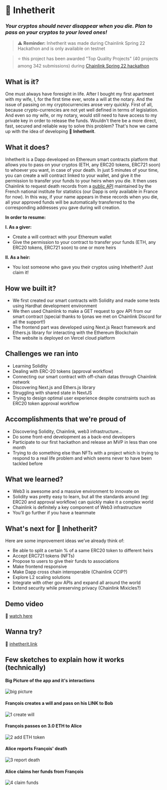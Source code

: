 # **🌈 Inhetherit**
### _Your cryptos should never disappear when you die. Plan to pass on your cryptos to your loved ones!_

> ⚠️ **Reminder:** Inhetherit was made during Chainlink Spring 22 Hackathon and is only available on testnet 

> ⭐️ this project has been awarded "Top Quality Projects" (40 projects among 342 submissions) during [Chainlink Spring 22 hackathon](https://devpost.com/software/inhetherit)

## What is it?
One must always have foresight in life. After I bought my first apartment with my wife, I, for the first time ever, wrote a will at the notary. And the issue of passing on my cryptocurrencies arose very quickly. First of all, because crypto-currencies are not yet well defined in terms of legislation. And even so my wife, or my notary, would still need to have access to my private key in order to release the funds. Wouldn't there be a more direct, fast, secured and reliable way to solve this problem? That's how we came up with the idea of developing 🌈 **Inhetherit**. 

## What it does?
Inhetherit is a Dapp developed on Ethereum smart contracts platform that allows you to pass on your cryptos (ETH, any ERC20 tokens, ERC721 soon) to whoever you want, in case of your death. In just 5 minutes of your time, you can create a will contract linked to your wallet, and give it the permission to transfer your funds to your heirs when you die. It then uses Chainlink to request death records from a [public API](https://matchid.io/) maintained by the French national institute for statistics (our Dapp is only available in France for now). In this way, if your name appears in these records when you die, all your approved funds will be automatically transferred to the corresponding addresses you gave during will creation. 

**In order to resume:**

**I. As a giver:**
- Create a will contract with your Ethereum wallet
- Give the permission to your contract to transfer your funds (ETH, any ERC20 tokens, ERC721 soon) to one or more heirs

**II. As a heir:**
- You lost someone who gave you their cryptos using Inhetherit? Just claim it!

## How we built it?
- We first created our smart contracts with Solidity and made some tests using Hardhat development environment
- We then used Chainlink to make a GET request to gov API from our smart contract (special thanks to Ijonas we met on Chainlink Discord for all the support!)
- The frontend part was developed using Next.js React framework and Ethers.js library for interacting with the Ethereum Blockchain
- The website is deployed on Vercel cloud platform

## Challenges we ran into
- Learning Solidity
- Dealing with ERC-20 tokens (approval workflow)
- Connecting our smart contract with off-chain datas through Chainlink network
- Discovering Next.js and Ethers.js library
- Struggling with shared state in NextJS
- Trying to design optimal user experience despite constraints such as ERC20 token approval workflow

## Accomplishments that we're proud of
- Discovering Solidity, Chainlink, web3 infrastructure…
- Do some front-end development as a back-end developers
- Participate to our first hackathon and release an MVP in less than one month
- Trying to do something else than NFTs with a project which is trying to respond to a real life problem and which seems never to have been tackled before

## What we learned?
- Web3 is awesome and a massive environment to innovate on
- Solidity was pretty easy to learn, but all the standards around (eg: ERC20 and approval workflow) can quickly make it a complex world
- Chainlink is definitely a key component of Web3 infrastructure
- You’ll go further if you have a teammate

## What's next for 🌈 Inhetherit?
Here are some improvement ideas we’ve already think of:
- Be able to split a certain % of a same ERC20 token to different heirs
- Accept ERC721 tokens (NFTs)
- Propose to users to give their funds to associations
- Make frontend responsive
- Make Dapp cross chain interoperable (Chainlink CCIP?)
- Explore L2 scaling solutions
- Integrate with other gov APIs and expand all around the world
- Extend security while preserving privacy (Chainlink Mixicles?)

## Demo video
🎥 [watch here](https://www.youtube.com/watch?v=9KKFVsAiAqU)

## Wanna try? 
🔗 [inhetherit.link](https://www.inhetherit.link)

## Few sketches to explain how it works (technically)
#### Big Picture of the app and it's interactions
![big picture](doc/0-big-picture.png)
#### François creates a will and pass on his LINK to Bob
![1 create will](doc/1-create-will.png)
#### François passes on 3.0 ETH to Alice
![2 add ETH token](doc/2-add-token-eth.png)
#### Alice reports François' death
![3 report death](doc/3-report-death.png)
#### Alice claims her funds from François
![4 claim funds](doc/4-claim-funds.png)
